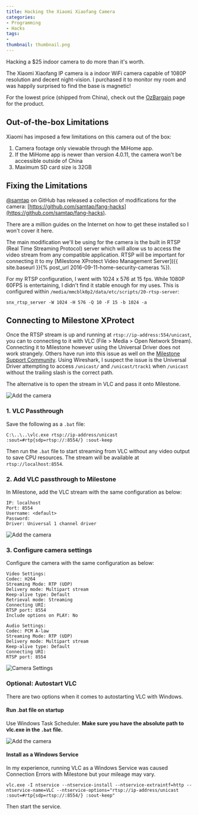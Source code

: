 ```yaml
---
title: Hacking the Xiaomi Xiaofang Camera
categories:
- Programming
- Hacks
tags:
- 
thumbnail: thumbnail.png
---
```


Hacking a $25 indoor camera to do more than it's worth.

<!-- more -->

The Xiaomi Xiaofang IP camera is a indoor WiFi camera capable of 1080P resolution and decent night-vision. I purchased it to monitor my room and was happily surprised to find the base is magnetic!

For the lowest price (shipped from China), check out the [OzBargain](https://www.ozbargain.com.au/product/xiaomi-xiaofang) page for the product.

## Out-of-the-box Limitations

Xiaomi has imposed a few limitations on this camera out of the box:

1.  Camera footage only viewable through the MiHome app.
2.  If the MiHome app is newer than version 4.0.11, the camera won't be accessible outside of China
3.  Maximum SD card size is 32GB

## Fixing the Limitations

[@samtap](https://github.com/samtap) on GitHub has released a collection of modifications for the camera: [https://github.com/samtap/fang-hacks](https://github.com/samtap/fang-hacks).

There are a million guides on the Internet on how to get these installed so I won't cover it here.

The main modification we'll be using for the camera is the built in RTSP (Real Time Streaming Protocol) server which will allow us to access the video stream from any compatible application. RTSP will be important for connecting it to my [Milestone XProtect Video Management Server]({{ site.baseurl }}{% post_url 2016-09-11-home-security-cameras %}).

For my RTSP configuration, I went with 1024 x 576 at 15 fps. While 1080P 60FPS is entertaining, I didn't find it stable enough for my uses. This is configured within `/media/mmcblk0p2/data/etc/scripts/20-rtsp-server`:

```
snx_rtsp_server -W 1024 -H 576 -Q 10 -F 15 -b 1024 -a
```

## Connecting to Milestone XProtect

Once the RTSP stream is up and running at `rtsp://ip-address:554/unicast`, you can to connecting to it with VLC (File > Media > Open Network Stream). Connecting it to Milestone however using the Universal Driver does not work strangely. Others have run into this issue as well on the [Milestone Support Community](https://force.milestonesys.com/support/MccSupportCommunity?id=9060O000000Xb0UQAS). Using Wireshark, I suspect the issue is the Universal Driver attempting to access `/unicast/` and `/unicast/track1` when `/unicast` without the trailing slash is the correct path.

The alternative is to open the stream in VLC and pass it onto Milestone.

![Add the camera]({{page.images}}/camera-stream.PNG)

### 1. VLC Passthrough

Save the following as a `.bat` file:

```
C:\..\..\vlc.exe rtsp://ip-address/unicast :sout=#rtp{sdp=rtsp://:8554/} :sout-keep
```

Then run the `.bat` file to start streaming from VLC without any video output to save CPU resources. The stream will be available at `rtsp://localhost:8554`.

### 2. Add VLC passthrough to Milestone

In Milestone, add the VLC stream with the same configuration as below:

```
IP: localhost
Port: 8554
Username: <default>
Password:
Driver: Universal 1 channel driver
```

![Add the camera]({{page.images}}/add-camera.PNG)

### 3. Configure camera settings

Configure the camera with the same configuration as below:

```
Video Settings:
Codec: H264
Streaming Mode: RTP (UDP)
Delivery mode: Multipart stream
Keep-alive type: Default
Retrieval mode: Streaming
Connecting URI:
RTSP port: 8554
Include options on PLAY: No

Audio Settings:
Codec: PCM A-law
Streaming Mode: RTP (UDP)
Delivery mode: Multipart stream
Keep-alive type: Default
Connecting URI:
RTSP port: 8554
```

![Camera Settings]({{page.images}}/camera-settings.PNG)

### Optional: Autostart VLC

There are two options when it comes to autostarting VLC with Windows.

#### Run .bat file on startup

Use Windows Task Scheduler. **Make sure you have the absolute path to vlc.exe in the `.bat` file.**

![Add the camera]({{page.images}}/task-scheduler.PNG)

#### Install as a Windows Service

In my experience, running VLC as a Windows Service was caused Connection Errors with Milestone but your mileage may vary.

```
vlc.exe -I ntservice --ntservice-install --ntservice-extraintf=http --ntservice-name=VLC --ntservice-options="rtsp://ip-address/unicast :sout=#rtp{sdp=rtsp://:8554/} :sout-keep"
```

Then start the service.
